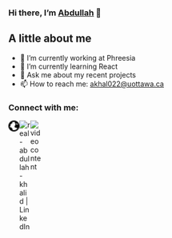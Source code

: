 ### Hi there, I’m [Abdullah][website] 👋

<!--
**akhalid-dev/akhalid-dev** is a ✨ _special_ ✨ repository because its `README.md` (this file) appears on your GitHub profile.

Here are some ideas to get you started:

- 🔭 I’m currently working on ...
- 🌱 I’m currently learning ...
- 👯 I’m looking to collaborate on ...
- 🤔 I’m looking for help with ...
- 💬 Ask me about ...
- 📫 How to reach me: ...
- 😄 Pronouns: ...
- ⚡ Fun fact: ...
-->

## A little about me
- 🔭 I’m currently working at Phreesia
- 🌱 I’m currently learning React
- 💬 Ask me about my recent projects
- 📫 How to reach me: akhal022@uottawa.ca

### Connect with me:

[<img align="left" alt="akhalid-dev" width="22px" src="https://raw.githubusercontent.com/iconic/open-iconic/master/svg/globe.svg" />][website]
[<img align="left" alt="real-abdullah-khalid | LinkedIn" width="22px" src="https://cdn.jsdelivr.net/npm/simple-icons@v3/icons/linkedin.svg" />][linkedin]
[<img align="left" alt="video content" width="22px" src="https://cdn.jsdelivr.net/npm/simple-icons@v3/icons/youtube.svg" />][youtube]
## <br />

[linkedin]: https://www.linkedin.com/in/real-abdullah-khalid/
[website]: http://akhalid-dev.github.io/
[youtube]: https://www.youtube.com/channel/UC_dOiToGHLxTUvc_TEYBavA